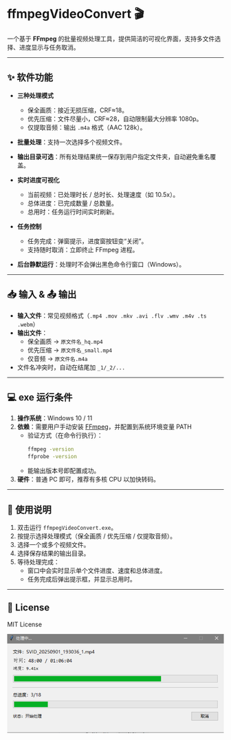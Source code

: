 # ffmpegVideoConvert 🎬

一个基于 **FFmpeg** 的批量视频处理工具，提供简洁的可视化界面，支持多文件选择、进度显示与任务取消。  

---

## ✨ 软件功能

- **三种处理模式**  
  - 保全画质：接近无损压缩，CRF≈18。  
  - 优先压缩：文件尽量小，CRF≈28，自动限制最大分辨率 1080p。  
  - 仅提取音频：输出 `.m4a` 格式（AAC 128k）。  

- **批量处理**：支持一次选择多个视频文件。  
- **输出目录可选**：所有处理结果统一保存到用户指定文件夹，自动避免重名覆盖。  
- **实时进度可视化**  
  - 当前视频：已处理时长 / 总时长、处理速度（如 10.5x）。  
  - 总体进度：已完成数量 / 总数量。  
  - 总用时：任务运行时间实时刷新。  
- **任务控制**  
  - 任务完成：弹窗提示，进度窗按钮变“关闭”。  
  - 支持随时取消：立即终止 FFmpeg 进程。  
- **后台静默运行**：处理时不会弹出黑色命令行窗口（Windows）。

---

## 📥 输入 & 📤 输出

- **输入文件**：常见视频格式（`.mp4 .mov .mkv .avi .flv .wmv .m4v .ts .webm`）  
- **输出文件**：  
  - 保全画质 → `原文件名_hq.mp4`  
  - 优先压缩 → `原文件名_small.mp4`  
  - 仅音频 → `原文件名.m4a`  
- 文件名冲突时，自动在结尾加 `_1/_2/...`  

---

## 💻 exe 运行条件

1. **操作系统**：Windows 10 / 11  
2. **依赖**：需要用户手动安装 [FFmpeg](https://ffmpeg.org/download.html)，并配置到系统环境变量 PATH  
   - 验证方式（在命令行执行）：  
     ```bash
     ffmpeg -version
     ffprobe -version
     ```
   - 能输出版本号即配置成功。  
3. **硬件**：普通 PC 即可，推荐有多核 CPU 以加快转码。  

---

## 🚀 使用说明

1. 双击运行 `ffmpegVideoConvert.exe`。  
2. 按提示选择处理模式（保全画质 / 优先压缩 / 仅提取音频）。  
3. 选择一个或多个视频文件。  
4. 选择保存结果的输出目录。  
5. 等待处理完成：  
   - 窗口中会实时显示单个文件进度、速度和总体进度。  
   - 任务完成后弹出提示框，并显示总用时。  

---

## 📄 License

MIT License


![img.png](img.png)